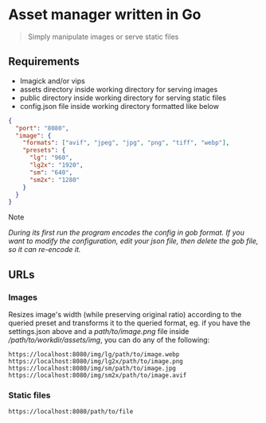 # Asset manager written in Go

> Simply manipulate images or serve static files

## Requirements

 - Imagick and/or vips
 - assets directory inside working directory for serving images
 - public directory inside working directory for serving static files
 - config.json file inside working directory formatted like below

```json
{
  "port": "8080",
  "image": {
    "formats": ["avif", "jpeg", "jpg", "png", "tiff", "webp"],
    "presets": {
      "lg": "960",
      "lg2x": "1920",
      "sm": "640",
      "sm2x": "1280"
    }  
  }
}
```
> [!NOTE]
> *During its first run the program encodes the config in gob format. If you want to modify the configuration,
> edit your json file, then delete the gob file, so it can re-encode it.*

## URLs

### Images

Resizes image's width (while preserving original ratio) according to the queried preset and transforms it to
the queried format, eg. if you have the settings.json above and a *path/to/image.png* file inside
*/path/to/workdir/assets/img*, you can do any of the following:

```
https://localhost:8080/img/lg/path/to/image.webp
https://localhost:8080/img/lg2x/path/to/image.png
https://localhost:8080/img/sm/path/to/image.jpg
https://localhost:8080/img/sm2x/path/to/image.avif
```

### Static files

```
https://localhost:8080/path/to/file
```
